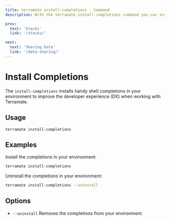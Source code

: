```yaml
---
title: terramate install-completions - Command
description: With the terramate install-completions command you can install some handy shell completions for the Terramate CLI.

prev:
  text: 'Stacks'
  link: '/stacks/'

next:
  text: 'Sharing Data'
  link: '/data-sharing/'
---
```


# Install Completions

The `install-completions` installs handy shell completions in your environment to improve the developer experience (DX) when working with Terramate.

## Usage

`terramate install-completions`

## Examples

Install the completions in your environment:

```bash
terramate install-completions
```

Uninstall the completions in your environment:

```bash
terramate install-completions --uninstall
```

## Options

- `--uninstall` Removes the completions from your environment.
